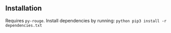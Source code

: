 ## Installation
Requires `py-rouge`.
Install dependencies by running:
`python
pip3 install -r dependencies.txt
`
